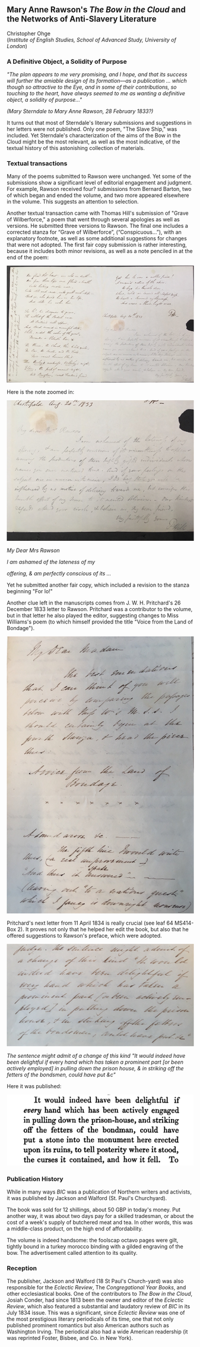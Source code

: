 ## Mary Anne Rawson's *The Bow in the Cloud* and the Networks of Anti-Slavery Literature

Christopher Ohge  
(*Institute of English Studies, School of Advanced Study, University of London*)

### A Definitive Object, a Solidity of Purpose

_"The plan appears to me very promising, and I hope, and that its success will further the amiable design of its formation––as a publication ... which though so attractive to the Eye, and in some of their contributions, so touching to the heart, have always seemed to me as wanting a definitive object, a solidity of purpose..."_

_(Mary Sterndale to Mary Anne Rawson, 28 February 1833?)_

It turns out that most of Sterndale's literary submissions and suggestions in her letters were not published. Only one poem, "The Slave Ship," was included. Yet Sterndale's characterization of the aims of the Bow in the Cloud might be the most relevant, as well as the most indicative, of the textual history of this astonishing collection of materials.

### Textual transactions

Many of the poems submitted to Rawson were unchanged. Yet some of the submissions show a significant level of editorial engagement and judgment. For example, Rawson received four? submissions from Bernard Barton, two of which began and ended the volume, and two more appeared elsewhere in the volume. This suggests an attention to selection.

Another textual transaction came with Thomas Hill's submission of "Grave of Wilberforce," a poem that went through several apologies as well as versions. He submitted three versions to Rawson. The final one includes a corrected stanza for “Grave of Wilberforce”, (“Conspicuous…”), with an explanatory footnote, as well as some additional suggestions for changes that were not adopted. The first fair copy submission is rather interesting, because it includes both minor revisions, as well as a note penciled in at the end of the poem:

![hill-poem](thomas-hill-2nd-submission.JPG)

Here is the note zoomed in:

![hill-poem-note](thomas-hill-note-end-2nd-submission.JPG)

_My Dear Mrs Rawson_

_I am ashamed of the lateness of my_

_offering, & am perfectly conscious of its ..._

Yet he submitted another fair copy, which included a revision to the stanza beginning "For lo!"

Another clue left in the manuscripts comes from J. W. H. Pritchard's 26 December 1833 letter to Rawson. Pritchard was a contributor to the volume, but in that letter he also played the editor, suggesting changes to Miss Williams's poem (to which himself provided the title "Voice from the Land of Bondage").

![pritchard-letter](pritchard-letter-w-revision-suggestions.JPG)   

Pritchard's next letter from 11 April 1834 is really crucial (see leaf 64 MS414-Box 2). It proves not only that he helped her edit the book, but also that he offered suggestions to Rawson's preface, which were adopted.

![suggestion](pritchard-preface-suggestion.JPG)

*The sentence might admit of a change of this kind "It would indeed have been delightful if* every *hand which has taken a prominent part [or been actively employed] in pulling down the prison house, &amp; in striking off the fetters of the bondsmen, could have put &c"*

Here it was published:

![bic-preface-shot](preface-pritchard-emendation.png)

### Publication History
While in many ways *BIC* was a publication of Northern writers and activists, it was published by Jackson and Walford (St. Paul's Churchyard).

The book was sold for 12 shillings, about 50 GBP in today's money. Put another way, it was about two days pay for a skilled tradesman, or about the cost of a week's supply of butchered meat and tea. In other words, this was a middle-class product, on the high end of affordability.

The volume is indeed handsome: the foolscap octavo pages were gilt, tightly bound in a turkey morocco binding with a gilded engraving of the bow. The advertisement called attention to its quality.

### Reception
The publisher, Jackson and Walford (18 St Paul's Church-yard) was also responsible for the *Eclectic Review*, The *Congregational Year Books*, and other ecclesiastical books. One of the contributors to *The Bow in the Cloud*, Josiah Conder, had since 1813 been the owner and editor of the *Eclectic Review*, which also featured a substantial and laudatory review of *BIC* in its July 1834 issue. This was a significant, since *Eclectic Review* was one of the most prestigious literary periodicals of its time, one that not only published prominent romantics but also American authors such as Washington Irving. The periodical also had a wide American readership (it was reprinted Foster, Bisbee, and Co. in New York).
